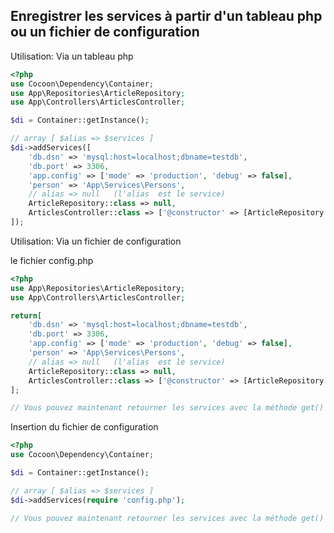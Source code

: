 ## Enregistrer les services à partir d'un tableau php ou un fichier de configuration

Utilisation: Via un tableau php

```php
<?php
use Cocoon\Dependency\Container;
use App\Repositories\ArticleRepository;
use App\Controllers\ArticlesController;

$di = Container::getInstance();

// array [ $alias => $services ]
$di->addServices([
    'db.dsn' => 'mysql:host=localhost;dbname=testdb',
    'db.port' => 3306,
    'app.config' => ['mode' => 'production', 'debug' => false],
    'person' => 'App\Services\Persons',
    // alias => null   (l'alias  est le service)
    ArticleRepository::class => null,
    ArticlesController::class => ['@constructor' => [ArticleRepository::class, 'ok']]
]);
```

Utilisation: Via un fichier de configuration

le fichier config.php
```php
<?php
use App\Repositories\ArticleRepository;
use App\Controllers\ArticlesController;

return[
    'db.dsn' => 'mysql:host=localhost;dbname=testdb',
    'db.port' => 3306,
    'app.config' => ['mode' => 'production', 'debug' => false],
    'person' => 'App\Services\Persons',
    // alias => null   (l'alias  est le service)
    ArticleRepository::class => null,
    ArticlesController::class => ['@constructor' => [ArticleRepository::class, 'ok']]
];

// Vous pouvez maintenant retourner les services avec la méthode get() du conteneur
```
Insertion du fichier de configuration

```php
<?php
use Cocoon\Dependency\Container;

$di = Container::getInstance();

// array [ $alias => $services ]
$di->addServices(require 'config.php');

// Vous pouvez maintenant retourner les services avec la méthode get() du conteneur
```
